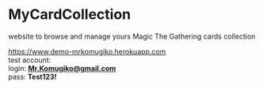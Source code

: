 # MyCardCollection
website to browse and manage yours Magic The Gathering cards collection

https://www.demo-mrkomugiko.herokuapp.com<br/>
test account:<br/>
login: <b>Mr.Komugiko@gmail.com</b><br/>
pass: <b>Test123!</b><br/>
